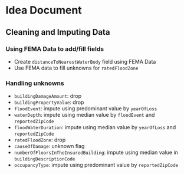 # Idea Document

## Cleaning and Imputing Data

### Using FEMA Data to add/fill fields
* Create `distanceToNearestWaterBody` field using FEMA Data
* Use FEMA data to fill unknowns for `ratedFloodZone`

### Handling unknowns

* `buildingDamageAmount`: drop
* `buildingPropertyValue`: drop
* `floodEvent`: impute using predominant value by `yearOfLoss`
* `waterDepth`: impute using median value by `floodEvent` and `reportedZipCode`
* `floodWaterDuration`: impute using median value by `yearOfLoss` and `reportedZipCode`
* `ratedFloodZone`: drop
* `causeOfDamage`: unknown flag
* `numberOfFloorsInTheInsuredBuilding`: impute using median value in `buildingDescriptionCode`
* `occupancyType`: impute using predominant value by `reportedZipCode`